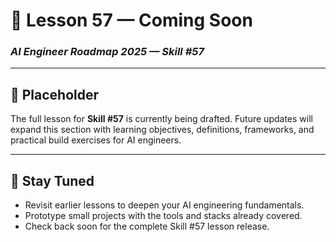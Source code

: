 # 🚧 Lesson 57 — Coming Soon

### *AI Engineer Roadmap 2025 — Skill #57*

---

## 🚧 Placeholder
The full lesson for **Skill #57** is currently being drafted. Future updates will expand this section with learning objectives, definitions, frameworks, and practical build exercises for AI engineers.

---

## 📌 Stay Tuned
* Revisit earlier lessons to deepen your AI engineering fundamentals.
* Prototype small projects with the tools and stacks already covered.
* Check back soon for the complete Skill #57 lesson release.
